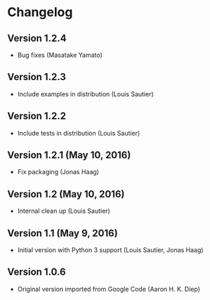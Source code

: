 # Changelog

## Version 1.2.4
- Bug fixes (Masatake Yamato)

## Version 1.2.3
- Include examples in distribution (Louis Sautier)

## Version 1.2.2
- Include tests in distribution (Louis Sautier)

## Version 1.2.1 (May 10, 2016)
- Fix packaging (Jonas Haag)

## Version 1.2 (May 10, 2016)
- Internal clean up (Louis Sautier)

## Version 1.1 (May 9, 2016)
- Initial version with Python 3 support (Louis Sautier, Jonas Haag)

## Version 1.0.6
- Original version imported from Google Code (Aaron H. K. Diep)
